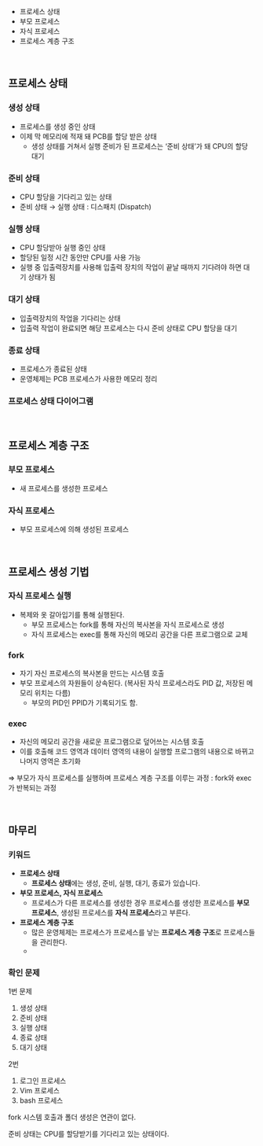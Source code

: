 <aside>

- 프로세스 상태
- 부모 프로세스
- 자식 프로세스
- 프로세스 계층 구조
</aside>
<br>

## 프로세스 상태

### 생성 상태

- 프로세스를 생성 중인 상태
- 이제 막 메모리에 적재 돼 PCB를 할당 받은 상태
    - 생성 상태를 거쳐서 실행 준비가 된 프로세스는 ‘준비 상태’가 돼 CPU의 할당 대기

### 준비 상태

- CPU 할당을 기다리고 있는 상태
- 준비 상태 → 실행 상태 : 디스패치 (Dispatch)

### 실행 상태

- CPU 할당받아 실행 중인 상태
- 할당된 일정 시간 동안만 CPU를 사용 가능
- 실행 중 입출력장치를 사용해 입출력 장치의 작업이 끝날 때까지 기다려야 하면 대기 상태가 됨

### 대기 상태

- 입출력장치의 작업을 기다리는 상태
- 입출력 작업이 완료되면 해당 프로세스는 다시 준비 상태로 CPU 할당을 대기

### 종료 상태

- 프로세스가 종료된 상태
- 운영체제는 PCB 프로세스가 사용한 메모리 정리

### 프로세스 상태 다이어그램

<br>

## 프로세스 계층 구조

### 부모 프로세스

- 새 프로세스를 생성한 프로세스

### 자식 프로세스

- 부모 프로세스에 의해 생성된 프로세스

<br>

## 프로세스 생성 기법

### 자식 프로세스 실행

- 복제와 옷 갈아입기를 통해 실행된다.
    - 부모 프로세스는 fork를 통해 자신의 복사본을 자식 프로세스로 생성
    - 자식 프로세스는 exec를 통해 자신의 메모리 공간을 다른 프로그램으로 교체

### fork

- 자기 자신 프로세스의 복사본을 만드는 시스템 호출
- 부모 프로세스의 자원들이 상속된다. (복사된 자식 프로세스라도 PID 값, 저장된 메모리 위치는 다름)
    - 부모의 PID인 PPID가 기록되기도 함.

### exec

- 자신의 메모리 공간을 새로운 프로그램으로 덮어쓰는 시스템 호출
- 이를 호출해 코드 영역과 데이터 영역의 내용이 실행할 프로그램의 내용으로 바뀌고 나머지 영역은 초기화

⇒ 부모가 자식 프로세스를 실행하며 프로세스 계층 구조를 이루는 과정 : fork와 exec가 반복되는 과정

<br>

## 마무리

### 키워드

- **프로세스 상태**
    - **프로세스 상태**에는 생성, 준비, 실행, 대기, 종료가 있습니다.
- **부모 프로세스, 자식 프로세스**
    - 프로세스가 다른 프로세스를 생성한 경우 프로세스를 생성한 프로세스를 **부모 프로세스**, 생성된 프로세스를 **자식 프로세스**라고 부른다.
- **프로세스 계층 구조**
    - 많은 운영체제는 프로세스가 프로세스를 낳는 **프로세스 계층 구조**로 프로세스들을 관리한다.
    - 
### 확인 문제

1번 문제

1. 생성 상태
2. 준비 상태
3. 실행 상태
4. 종료 상태
5. 대기 상태

2번

1. 로그인 프로세스
2. Vim 프로세스
3. bash 프로세스

fork 시스템 호출과 폴더 생성은 연관이 없다.

준비 상태는 CPU를 할당받기를 기다리고 있는 상태이다.
